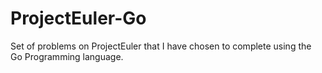 ProjectEuler-Go
===============

Set of problems on ProjectEuler that I have chosen to complete using the Go Programming language.
